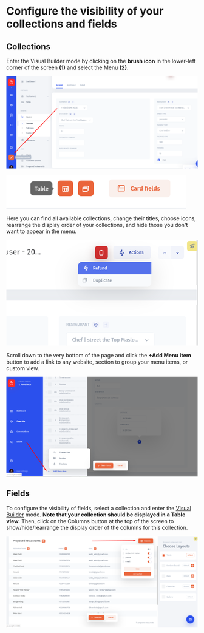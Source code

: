 # Configure the visibility of your collections and fields

## Collections

Enter the Visual Builder mode by clicking on the **brush icon** in the lower-left corner of the screen **\(1\)** and select the Menu **\(2\)**.

![pic. 1](../../.gitbook/assets/image%20%28203%29.png)

![pic. 2](../../.gitbook/assets/image%20%28258%29.png)

Here you can find all available collections, change their titles, choose icons, rearrange the display order of your collections, and hide those you don't want to appear in the menu. 

![](../../.gitbook/assets/image%20%28150%29.png)

Scroll down to the very bottom of the page and click the **+Add Menu item** button to add a link to any website, section to group your menu items, or custom view.

![](../../.gitbook/assets/image%20%2843%29.png)

## Fields

To configure the visibility of fields, select a collection and enter the [Visual Builder](../../user-guide/visual-builder.md) mode. **Note that your collection should be displayed in a Table view.** Then, click on the Columns button at the top of the screen to show/hide/rearrange the display order of the columns for this collection.

![](../../.gitbook/assets/image%20%2811%29.png)


